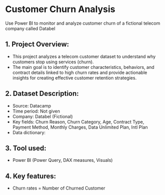 # Customer Churn Analysis
Use Power BI to monitor and analyze customer churn of a fictional telecom company called Databel
## 1. Project Overview:
- This project analyzes a telecom customer dataset to understand why customers stop using services (churn).
- The main goal is to identify customer characteristics, behaviors, and contract details linked to high churn rates and provide actionable insights for creating effective customer retention strategies.
## 2. Dataset Description:
- Source: Datacamp
- Time period: Not given
- Company: Databel (Fictional)
- Key fields: Churn Reason, Churn Category, Age, Contract Type, Payment Method, Monthly Charges, Data Unlimited Plan, Intl Plan
- Data dictionary: 
## 3. Tool used:
- Power BI (Power Query, DAX measures, Visuals)
## 4. Key features:
- Churn rates = Number of Churned Customer
